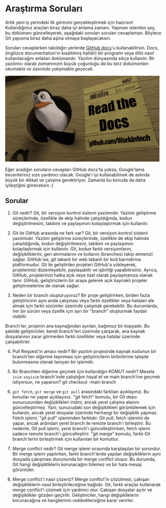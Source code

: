 # Araştırma Soruları

Artık yeni iş yerindeki ilk görevini gerçekleştirmek için hazırsın! Kullandığımız araçları biraz daha iyi anlama zamanı. Yapman istenilen şey, bu dokümanı güncelleyerek, aşağıdaki soruları soruları cevaplaman. Böylece Git yapısına biraz daha aşina olmaya başlayacaksın.

Soruları cevaplarken takıldığın yerlerde [GitHub docs](https://docs.github.com/en)'u kullanabilirsin. Docs, (ingilizce documentation'ın kısaltılmış halidir) bir programı veya dilin nasıl kullanılacağını anlatan dokümandır. Yazılım dünyasında sıkça kullanılır. Bir yazılımcı olarak _zamanınızın büyük çoğunluğu da bu tarz dokümanları okumakla ve üzerinde çalışmakla geçecek_.

![READ THE DOCS](https://github.com/Workintech/FSWeb-S1G1-Projesi-Web-Development-Projesi-icin-Git/blob/main/read-the-docs-wit.gif?raw=true)

Eğer aradığın soruların cevapları GitHub docs'ta yoksa, Google'lama becerileriniz size yardımcı olacak. Google'ı iyi kullanabilmek de aslında büyük bir dikkat ve çalışma gerektiriyor. Zamanla bu konuda da daha iyileştiğini göreceksin :)

## Sorular

1. Git nedir?
Git, bir versiyon kontrol sistemi yazılımıdır. Yazılım geliştirme süreçlerinde, özellikle de ekip halinde çalışıldığında, kodun değiştirilmesini, takibini ve paylaşımını kolaylaştırmak için kullanılır.
2. Git ile GitHub arasında ne fark var?
Git, bir versiyon kontrol sistemi yazılımıdır. Yazılım geliştirme süreçlerinde, özellikle de ekip halinde çalışıldığında, kodun değiştirilmesini, takibini ve paylaşımını kolaylaştırmak için kullanılır. Git, kodun farklı versiyonlarını, değişikliklerini, geri alınmalarını ve kollarını (branches) takip etmenizi sağlar.
GitHub ise, git tabanlı bir web tabanlı bir kod barındırma platformudur. Git ile geliştirilen projeleri GitHub'a yükleyerek, projelerinizi düzenleyebilir, paylaşabilir ve işbirliği yapabilirsiniz. Ayrıca, GitHub, projelerinizi halka açık veya özel olarak paylaşmanıza olanak tanır. GitHub, geliştiricilerin bir araya gelerek açık kaynaklı projeler geliştirmelerine de olanak sağlar.

3. Neden bir branch oluşturuyoruz?
Bir proje geliştirirken, birden fazla geliştiricinin aynı anda çalışması veya farklı özellikler veya hataları ele almak için farklı sürümler üzerinde çalışmak gerekebilir. Bu durumlarda, her bir sürüm veya özellik için ayrı bir "branch" oluşturmak faydalı olabilir.

Branch'ler, projenin ana kaynağından ayrılan, bağımsız bir kopyadır. Bu şekilde geliştiriciler, kendi branch'leri üzerinde çalışarak, ana kaynak dosyalarının zarar görmeden farklı özellikler veya hatalar üzerinde çalışabilirler.

4. Pull Request'in amacı nedir?
Bir yazılım projesinde kaynak kodunun bir branch'ten diğerine taşınması için geliştiricilerin birbirlerine talepte bulunmasına olanak tanıyan bir işlemdir.

5. Bir Branchten diğerine geçmek için kullandığın KOMUT nedir? Mesela `isim-soyisim` branch'inde çalıştığını hayal et ve main branch'ine geçmek istiyorsun, ne yaparsın?
git checkout -main branch

6. `git fetch`, `git merge` ve `git pull` arasındaki farklıarı açıklayınız. Bu konutlar ne yapar açıklayınız.
"git fetch" komutu, bir Git depo sunucusundan değişiklikleri indirir, ancak yerel çalışma alanını güncelleştirmez. Yani, sunucudaki son değişiklikleri görüntülemek için kullanılır, ancak yerel dosyalar üzerinde herhangi bir değişiklik yapmaz.
Fetch işlemi, "git pull" işleminden farklıdır. Git pull, fetch işlemini de yapar, ancak ardından yerel branch ile remote branch'ı birleştirir. Bu nedenle, Git pull işlemi, yerel branch'ı güncelleştirirken, fetch işlemi sadece remote branch'ı güncelleştirir.
"git merge" komutu, farklı Git branch'lerini birleştirmek için kullanılan bir komuttur.

7. Merge conflict nedir?
 Git merge işlemi sırasında karşılaşılan bir sorundur. Bir merge işlemi yapılırken, farklı branch'lerde yapılan değişikliklerin aynı dosyada çakışması durumunda bir merge conflict oluşur. Bu durumda, Git hangi değişikliklerin korunacağını bilemez ve bir hata mesajı görüntüler.

8. Merge conflict'i nasıl çözeriz?
Merge conflict'in çözülmesi, çakışan değişikliklerin nasıl birleştirileceğine bağlıdır. Git, farklı araçlar kullanarak merge conflict'i çözmek için yardımcı olur. Çakışan dosyalar açılır ve değişiklikler gözden geçirilir. Geliştiriciler, hangi değişikliklerin korunacağına ve hangilerinin reddedileceğine karar verirler.